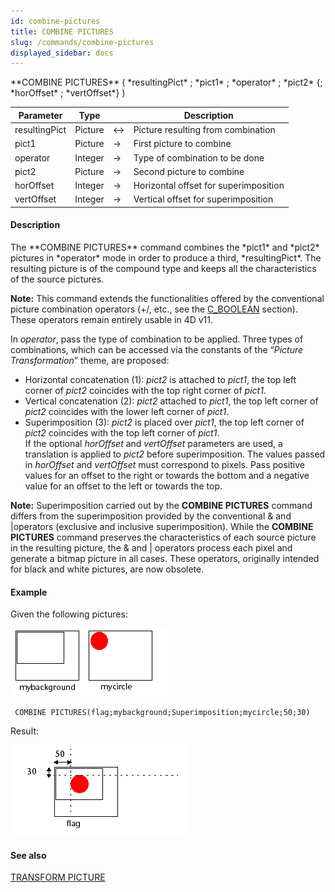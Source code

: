 ```yaml
---
id: combine-pictures
title: COMBINE PICTURES
slug: /commands/combine-pictures
displayed_sidebar: docs
---
```


<!--REF #_command_.COMBINE PICTURES.Syntax-->**COMBINE PICTURES** ( *resultingPict* ; *pict1* ; *operator* ; *pict2* {; *horOffset* ; *vertOffset*} )<!-- END REF-->
<!--REF #_command_.COMBINE PICTURES.Params-->
| Parameter | Type |  | Description |
| --- | --- | --- | --- |
| resultingPict | Picture | &harr; | Picture resulting from combination |
| pict1 | Picture | &srarr; | First picture to combine |
| operator | Integer | &srarr; | Type of combination to be done |
| pict2 | Picture | &srarr; | Second picture to combine |
| horOffset | Integer | &srarr; | Horizontal offset for superimposition |
| vertOffset | Integer | &srarr; | Vertical offset for superimposition |

<!-- END REF-->

#### Description 

<!--REF #_command_.COMBINE PICTURES.Summary-->The **COMBINE PICTURES** command combines the *pict1* and *pict2* pictures in *operator* mode in order to produce a third, *resultingPict*.<!-- END REF--> The resulting picture is of the compound type and keeps all the characteristics of the source pictures.

**Note:** This command extends the functionalities offered by the conventional picture combination operators (+/, etc., see the [C\_BOOLEAN](c-boolean.md) section). These operators remain entirely usable in 4D v11.

In *operator*, pass the type of combination to be applied. Three types of combinations, which can be accessed via the constants of the “*Picture Transformation*” theme, are proposed:

* Horizontal concatenation (1): *pict2* is attached to *pict1*, the top left corner of *pict2* coincides with the top right corner of *pict1*.
* Vertical concatenation (2): *pict2* attached to *pict1*, the top left corner of *pict2* coincides with the lower left corner of *pict1*.
* Superimposition (3): *pict2* is placed over *pict1*, the top left corner of *pict2* coincides with the top left corner of *pict1*.  
If the optional *horOffset* and *vertOffset* parameters are used, a translation is applied to *pict2* before superimposition. The values passed in *horOffset* and *vertOffset* must correspond to pixels. Pass positive values for an offset to the right or towards the bottom and a negative value for an offset to the left or towards the top.

**Note:** Superimposition carried out by the **COMBINE PICTURES** command differs from the superimposition provided by the conventional & and |operators (exclusive and inclusive superimposition). While the **COMBINE PICTURES** command preserves the characteristics of each source picture in the resulting picture, the & and | operators process each pixel and generate a bitmap picture in all cases. These operators, originally intended for black and white pictures, are now obsolete.

#### Example 

Given the following pictures: 

![](../assets/en/commands/pict27793.en.png)

```4d
 COMBINE PICTURES(flag;mybackground;Superimposition;mycircle;50;30)
```

Result:

![](../assets/en/commands/pict27794.en.png)

#### See also 

[TRANSFORM PICTURE](transform-picture.md)  